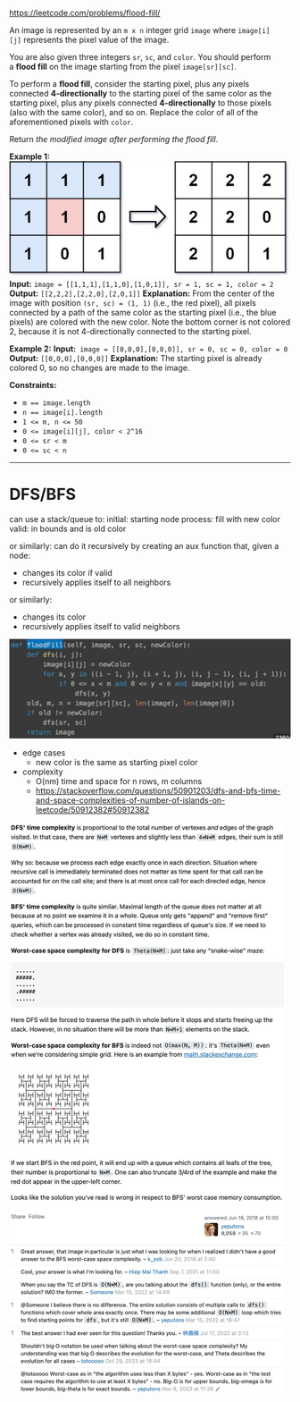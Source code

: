 https://leetcode.com/problems/flood-fill/

An image is represented by an `m x n` integer grid `image` where `image[i][j]` represents the pixel value of the image.

You are also given three integers `sr`, `sc`, and `color`. You should perform a **flood fill** on the image starting from the pixel `image[sr][sc]`.

To perform a **flood fill**, consider the starting pixel, plus any pixels connected **4-directionally** to the starting pixel of the same color as the starting pixel, plus any pixels connected **4-directionally** to those pixels (also with the same color), and so on. Replace the color of all of the aforementioned pixels with `color`.

Return _the modified image after performing the flood fill_.

**Example 1:**
![](../../!assets/attachments/Pasted%20image%2020240224222750.png)
**Input:** `image = [[1,1,1],[1,1,0],[1,0,1]], sr = 1, sc = 1, color = 2`
**Output:** `[[2,2,2],[2,2,0],[2,0,1]]`
**Explanation:** From the center of the image with position `(sr, sc) = (1, 1)` (i.e., the red pixel), all pixels connected by a path of the same color as the starting pixel (i.e., the blue pixels) are colored with the new color.
Note the bottom corner is not colored 2, because it is not 4-directionally connected to the starting pixel.

**Example 2:**
**Input:**` image = [[0,0,0],[0,0,0]], sr = 0, sc = 0, color = 0`
**Output:** `[[0,0,0],[0,0,0]]`
**Explanation:** The starting pixel is already colored 0, so no changes are made to the image.

**Constraints:**
- `m == image.length`
- `n == image[i].length`
- `1 <= m, n <= 50`
- `0 <= image[i][j], color < 2^16`
- `0 <= sr < m`
- `0 <= sc < n`

---

# DFS/BFS

can use a stack/queue to:
initial: starting node
process: fill with new color
valid: in bounds and is old color

or similarly: can do it recursively by creating an aux function that, given a node:
- changes its color if valid
- recursively applies itself to all neighbors

or similarly:
- changes its color
- recursively applies itself to valid neighbors

![](../../!assets/attachments/Pasted%20image%2020240224222910.png)

- edge cases
	- new color is the same as starting pixel color
- complexity
	- O(nm) time and space for n rows, m columns
	- https://stackoverflow.com/questions/50901203/dfs-and-bfs-time-and-space-complexities-of-number-of-islands-on-leetcode/50912382#50912382

![](../../!assets/attachments/Pasted%20image%2020240224222957.png)


